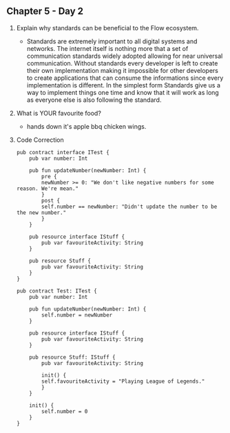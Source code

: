 ## Chapter 5 - Day 2

1. Explain why standards can be beneficial to the Flow ecosystem.
    * Standards are extremely important to all digital systems and networks. The internet itself is nothing more that a set of communication standards widely adopted allowing for near universal communication. Without standards every developer is left to create their own implementation making it impossible for other developers to create applications that can consume the informations since every implementation is different. In the simplest form Standards give us a way to implement things one time and know that it will work as long as everyone else is also following the standard.
2. What is YOUR favourite food?
    * hands down it's apple bbq chicken wings.
3. Code Correction
    ``` cadence
    pub contract interface ITest {
        pub var number: Int
        
        pub fun updateNumber(newNumber: Int) {
            pre {
            newNumber >= 0: "We don't like negative numbers for some reason. We're mean."
            }
            post {
            self.number == newNumber: "Didn't update the number to be the new number."
            }
        }

        pub resource interface IStuff {
            pub var favouriteActivity: String
        }

        pub resource Stuff {
            pub var favouriteActivity: String
        }
    }
    ```

    ``` cadence
    pub contract Test: ITest {
        pub var number: Int
        
        pub fun updateNumber(newNumber: Int) {
            self.number = newNumber
        }

        pub resource interface IStuff {
            pub var favouriteActivity: String
        }

        pub resource Stuff: IStuff {
            pub var favouriteActivity: String

            init() {
            self.favouriteActivity = "Playing League of Legends."
            }
        }

        init() {
            self.number = 0
        }
    }
    ```